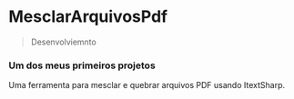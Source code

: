 # MesclarArquivosPdf

> Desenvolviemnto

### Um dos meus primeiros projetos ###

Uma ferramenta para mesclar e quebrar arquivos PDF usando ItextSharp.
